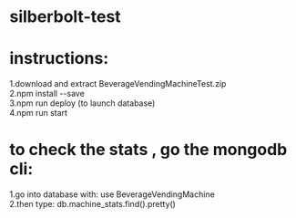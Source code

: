 # silberbolt-test

# instructions: 
1.download and extract BeverageVendingMachineTest.zip  
2.npm install --save  
3.npm run deploy (to launch database)   
4.npm run start 

# to check the stats , go the mongodb cli:
1.go into database with: use BeverageVendingMachine  
2.then type: db.machine_stats.find().pretty()
